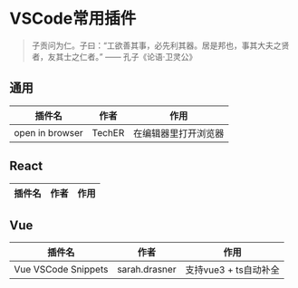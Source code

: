 # VSCode常用插件

> 子贡问为仁。子曰：“工欲善其事，必先利其器。居是邦也，事其大夫之贤者，友其士之仁者。”     —— 孔子《论语·卫灵公》

## 通用

插件名 | 作者 | 作用
-|-|-
open in browser | TechER | 在编辑器里打开浏览器

## React

插件名 | 作者 | 作用
-|-|-

## Vue

插件名 | 作者 | 作用
-|-|-
Vue VSCode Snippets | sarah.drasner | 支持vue3 + ts自动补全
